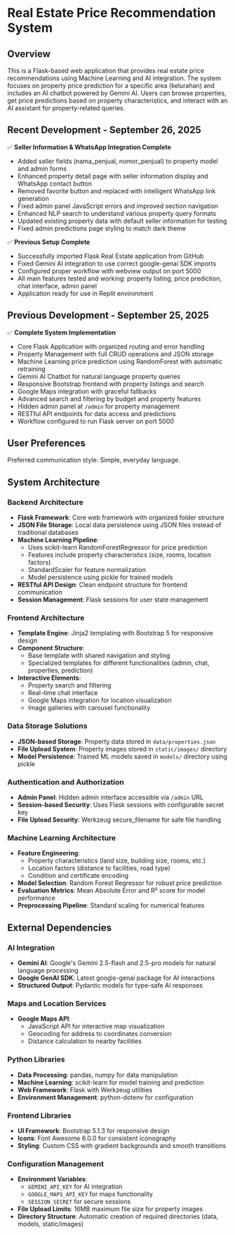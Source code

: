 # Real Estate Price Recommendation System

## Overview

This is a Flask-based web application that provides real estate price recommendations using Machine Learning and AI integration. The system focuses on property price prediction for a specific area (kelurahan) and includes an AI chatbot powered by Gemini AI. Users can browse properties, get price predictions based on property characteristics, and interact with an AI assistant for property-related queries.

## Recent Development - September 26, 2025

✅ **Seller Information & WhatsApp Integration Complete**
- Added seller fields (nama_penjual, nomor_penjual) to property model and admin forms
- Enhanced property detail page with seller information display and WhatsApp contact button
- Removed favorite button and replaced with intelligent WhatsApp link generation
- Fixed admin panel JavaScript errors and improved section navigation
- Enhanced NLP search to understand various property query formats
- Updated existing property data with default seller information for testing
- Fixed admin predictions page styling to match dark theme

✅ **Previous Setup Complete**
- Successfully imported Flask Real Estate application from GitHub
- Fixed Gemini AI integration to use correct google-genai SDK imports 
- Configured proper workflow with webview output on port 5000
- All main features tested and working: property listing, price prediction, chat interface, admin panel
- Application ready for use in Replit environment

## Previous Development - September 25, 2025

✅ **Complete System Implementation**
- Core Flask Application with organized routing and error handling
- Property Management with full CRUD operations and JSON storage
- Machine Learning price prediction using RandomForest with automatic retraining
- Gemini AI Chatbot for natural language property queries
- Responsive Bootstrap frontend with property listings and search
- Google Maps integration with graceful fallbacks
- Advanced search and filtering by budget and property features
- Hidden admin panel at `/admin` for property management
- RESTful API endpoints for data access and predictions
- Workflow configured to run Flask server on port 5000

## User Preferences

Preferred communication style: Simple, everyday language.

## System Architecture

### Backend Architecture
- **Flask Framework**: Core web framework with organized folder structure
- **JSON File Storage**: Local data persistence using JSON files instead of traditional databases
- **Machine Learning Pipeline**: 
  - Uses scikit-learn RandomForestRegressor for price prediction
  - Features include property characteristics (size, rooms, location factors)
  - StandardScaler for feature normalization
  - Model persistence using pickle for trained models
- **RESTful API Design**: Clean endpoint structure for frontend communication
- **Session Management**: Flask sessions for user state management

### Frontend Architecture
- **Template Engine**: Jinja2 templating with Bootstrap 5 for responsive design
- **Component Structure**: 
  - Base template with shared navigation and styling
  - Specialized templates for different functionalities (admin, chat, properties, prediction)
- **Interactive Elements**: 
  - Property search and filtering
  - Real-time chat interface
  - Google Maps integration for location visualization
  - Image galleries with carousel functionality

### Data Storage Solutions
- **JSON-based Storage**: Property data stored in `data/properties.json`
- **File Upload System**: Property images stored in `static/images/` directory
- **Model Persistence**: Trained ML models saved in `models/` directory using pickle

### Authentication and Authorization
- **Admin Panel**: Hidden admin interface accessible via `/admin` URL
- **Session-based Security**: Uses Flask sessions with configurable secret key
- **File Upload Security**: Werkzeug secure_filename for safe file handling

### Machine Learning Architecture
- **Feature Engineering**: 
  - Property characteristics (land size, building size, rooms, etc.)
  - Location factors (distance to facilities, road type)
  - Condition and certificate encoding
- **Model Selection**: Random Forest Regressor for robust price prediction
- **Evaluation Metrics**: Mean Absolute Error and R² score for model performance
- **Preprocessing Pipeline**: Standard scaling for numerical features

## External Dependencies

### AI Integration
- **Gemini AI**: Google's Gemini 2.5-flash and 2.5-pro models for natural language processing
- **Google GenAI SDK**: Latest google-genai package for AI interactions
- **Structured Output**: Pydantic models for type-safe AI responses

### Maps and Location Services
- **Google Maps API**: 
  - JavaScript API for interactive map visualization
  - Geocoding for address to coordinates conversion
  - Distance calculation to nearby facilities

### Python Libraries
- **Data Processing**: pandas, numpy for data manipulation
- **Machine Learning**: scikit-learn for model training and prediction
- **Web Framework**: Flask with Werkzeug utilities
- **Environment Management**: python-dotenv for configuration

### Frontend Libraries
- **UI Framework**: Bootstrap 5.1.3 for responsive design
- **Icons**: Font Awesome 6.0.0 for consistent iconography
- **Styling**: Custom CSS with gradient backgrounds and smooth transitions

### Configuration Management
- **Environment Variables**: 
  - `GEMINI_API_KEY` for AI integration
  - `GOOGLE_MAPS_API_KEY` for maps functionality
  - `SESSION_SECRET` for secure sessions
- **File Upload Limits**: 16MB maximum file size for property images
- **Directory Structure**: Automatic creation of required directories (data, models, static/images)